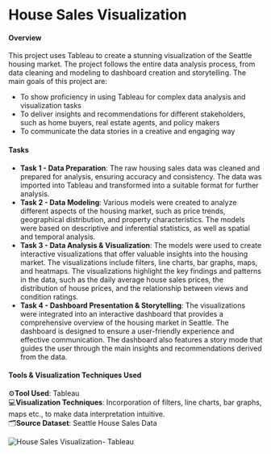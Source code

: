 # House Sales Visualization

#### Overview
This project uses Tableau to create a stunning visualization of the Seattle housing market. The project follows the entire data analysis process, from data cleaning and modeling to dashboard creation and storytelling. The main goals of this project are:

- To show proficiency in using Tableau for complex data analysis and visualization tasks
- To deliver insights and recommendations for different stakeholders, such as home buyers, real estate agents, and policy makers
- To communicate the data stories in a creative and engaging way

#### Tasks
- **Task 1 - Data Preparation**: The raw housing sales data was cleaned and prepared for analysis, ensuring accuracy and consistency. The data was imported into Tableau and transformed into a suitable format for further analysis.
- **Task 2 - Data Modeling**: Various models were created to analyze different aspects of the housing market, such as price trends, geographical distribution, and property characteristics. The models were based on descriptive and inferential statistics, as well as spatial and temporal analysis.
- **Task 3 - Data Analysis & Visualization**: The models were used to create interactive visualizations that offer valuable insights into the housing market. The visualizations include filters, line charts, bar graphs, maps, and heatmaps. The visualizations highlight the key findings and patterns in the data, such as the daily average house sales prices, the distribution of house prices, and the relationship between views and condition ratings.
- **Task 4 - Dashboard Presentation & Storytelling**: The visualizations were integrated into an interactive dashboard that provides a comprehensive overview of the housing market in Seattle. The dashboard is designed to ensure a user-friendly experience and effective communication. The dashboard also features a story mode that guides the user through the main insights and recommendations derived from the data.

#### Tools & Visualization Techniques Used
⚙️**Tool Used**: Tableau  
💻**Visualization Techniques**: Incorporation of filters, line charts, bar graphs, maps etc., to make data interpretation intuitive.  
🗂️**Source Dataset**: Seattle House Sales Data  

![House Sales Visualization- Tableau](https://github.com/SteveJoe-cloud/Housing-Project-Tableau/assets/142490273/57d1a9eb-64e9-4db4-8dfc-90aefdb5f433)
